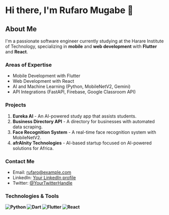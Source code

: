 
# Hi there, I'm Rufaro Mugabe 👋

## About Me
I'm a passionate software engineer currently studying at the Harare Institute of Technology, specializing in **mobile** and **web development** with **Flutter** and **React**.

### Areas of Expertise
- Mobile Development with Flutter
- Web Development with React
- AI and Machine Learning (Python, MobileNetV2, Gemini)
- API Integrations (FastAPI, Firebase, Google Classroom API)

### Projects
1. **Eureka AI** - An AI-powered study app that assists students.
2. **Business Directory API** - A directory for businesses with automated data scraping.
3. **Face Recognition System** - A real-time face recognition system with MobileNetV2.
4. **afrAInity Technologies** - AI-based startup focused on AI-powered solutions for Africa.

### Contact Me
- Email: rufaro@example.com
- LinkedIn: [Your LinkedIn profile](https://www.linkedin.com)
- Twitter: [@YourTwitterHandle](https://twitter.com)

### Technologies & Tools
**![Python](https://img.shields.io/badge/-Python-black?style=flat-square&logo=python)
![Dart](https://img.shields.io/badge/-Dart-blue?style=flat-square&logo=dart)
![Flutter](https://img.shields.io/badge/-Flutter-blue?style=flat-square&logo=flutter)
![React](https://img.shields.io/badge/-React-black?style=flat-square&logo=react)**
